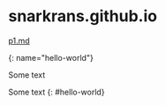 # snarkrans.github.io

[p1.md](p1.md)


[](){: name="hello-world"}

Some text


Some text
{: #hello-world}
